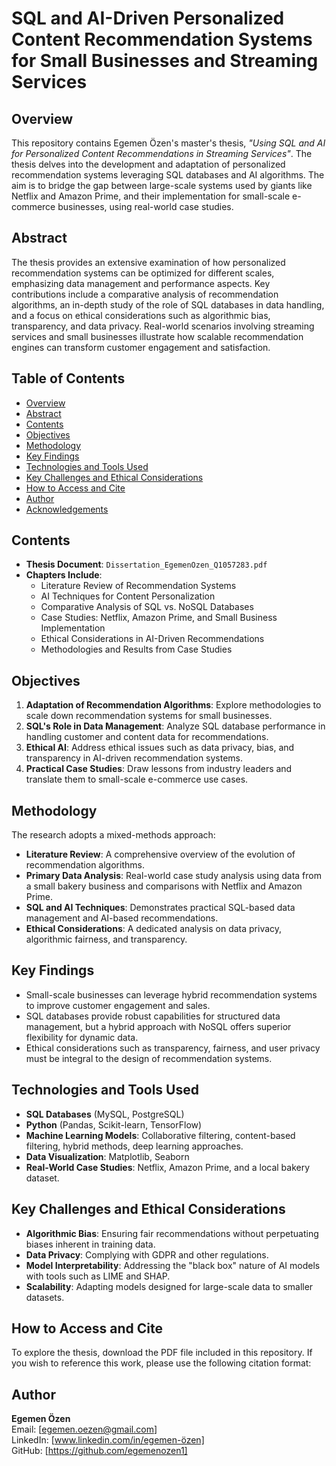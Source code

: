 # SQL and AI-Driven Personalized Content Recommendation Systems for Small Businesses and Streaming Services

## Overview
This repository contains Egemen Özen's master's thesis, *"Using SQL and AI for Personalized Content Recommendations in Streaming Services"*. The thesis delves into the development and adaptation of personalized recommendation systems leveraging SQL databases and AI algorithms. The aim is to bridge the gap between large-scale systems used by giants like Netflix and Amazon Prime, and their implementation for small-scale e-commerce businesses, using real-world case studies.

## Abstract
The thesis provides an extensive examination of how personalized recommendation systems can be optimized for different scales, emphasizing data management and performance aspects. Key contributions include a comparative analysis of recommendation algorithms, an in-depth study of the role of SQL databases in data handling, and a focus on ethical considerations such as algorithmic bias, transparency, and data privacy. Real-world scenarios involving streaming services and small businesses illustrate how scalable recommendation engines can transform customer engagement and satisfaction.

## Table of Contents
- [Overview](#overview)
- [Abstract](#abstract)
- [Contents](#contents)
- [Objectives](#objectives)
- [Methodology](#methodology)
- [Key Findings](#key-findings)
- [Technologies and Tools Used](#technologies-and-tools-used)
- [Key Challenges and Ethical Considerations](#key-challenges-and-ethical-considerations)
- [How to Access and Cite](#how-to-access-and-cite)
- [Author](#author)
- [Acknowledgements](#acknowledgements)

## Contents
- **Thesis Document**: `Dissertation_EgemenOzen_Q1057283.pdf`
- **Chapters Include**:
  - Literature Review of Recommendation Systems
  - AI Techniques for Content Personalization
  - Comparative Analysis of SQL vs. NoSQL Databases
  - Case Studies: Netflix, Amazon Prime, and Small Business Implementation
  - Ethical Considerations in AI-Driven Recommendations
  - Methodologies and Results from Case Studies

## Objectives
1. **Adaptation of Recommendation Algorithms**: Explore methodologies to scale down recommendation systems for small businesses.
2. **SQL's Role in Data Management**: Analyze SQL database performance in handling customer and content data for recommendations.
3. **Ethical AI**: Address ethical issues such as data privacy, bias, and transparency in AI-driven recommendation systems.
4. **Practical Case Studies**: Draw lessons from industry leaders and translate them to small-scale e-commerce use cases.

## Methodology
The research adopts a mixed-methods approach:
- **Literature Review**: A comprehensive overview of the evolution of recommendation algorithms.
- **Primary Data Analysis**: Real-world case study analysis using data from a small bakery business and comparisons with Netflix and Amazon Prime.
- **SQL and AI Techniques**: Demonstrates practical SQL-based data management and AI-based recommendations.
- **Ethical Considerations**: A dedicated analysis on data privacy, algorithmic fairness, and transparency.

## Key Findings
- Small-scale businesses can leverage hybrid recommendation systems to improve customer engagement and sales.
- SQL databases provide robust capabilities for structured data management, but a hybrid approach with NoSQL offers superior flexibility for dynamic data.
- Ethical considerations such as transparency, fairness, and user privacy must be integral to the design of recommendation systems.

## Technologies and Tools Used
- **SQL Databases** (MySQL, PostgreSQL)
- **Python** (Pandas, Scikit-learn, TensorFlow)
- **Machine Learning Models**: Collaborative filtering, content-based filtering, hybrid methods, deep learning approaches.
- **Data Visualization**: Matplotlib, Seaborn
- **Real-World Case Studies**: Netflix, Amazon Prime, and a local bakery dataset.

## Key Challenges and Ethical Considerations
- **Algorithmic Bias**: Ensuring fair recommendations without perpetuating biases inherent in training data.
- **Data Privacy**: Complying with GDPR and other regulations.
- **Model Interpretability**: Addressing the "black box" nature of AI models with tools such as LIME and SHAP.
- **Scalability**: Adapting models designed for large-scale data to smaller datasets.

## How to Access and Cite
To explore the thesis, download the PDF file included in this repository. If you wish to reference this work, please use the following citation format:

## Author
**Egemen Özen**  
Email: [egemen.oezen@gmail.com]  
LinkedIn: [www.linkedin.com/in/egemen-özen]  
GitHub: [https://github.com/egemenozen1]

